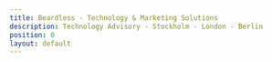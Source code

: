 ```yaml
---
title: Beardless - Technology & Marketing Solutions
description: Technology Advisory - Stockholm - London - Berlin
position: 0
layout: default
---
```

